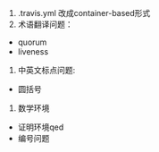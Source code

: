 1. .travis.yml 改成container-based形式
1. 术语翻译问题：
  - quorum
  - liveness
1. 中英文标点问题:
  - 圆括号
1. 数学环境
  - 证明环境qed
  - 编号问题
